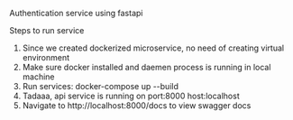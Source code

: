 Authentication service using fastapi

Steps to run service
1. Since we created dockerized microservice, no need of creating virtual environment
2. Make sure docker installed and daemen process is running in local machine
3. Run services: docker-compose up --build
4. Tadaaa, api service is running on port:8000 host:localhost
5. Navigate to http://localhost:8000/docs to view swagger docs
